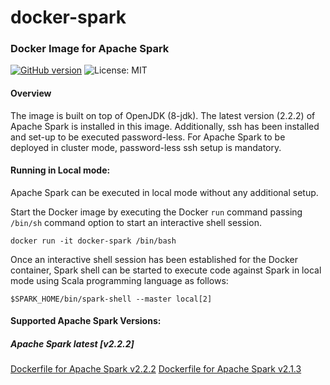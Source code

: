 # docker-spark

### Docker Image for Apache Spark

[![GitHub version](https://badge.fury.io/gh/saniyatech%2Fdocker-spark.svg)](https://badge.fury.io/gh/saniyatech%2Fdocker-spark) ![License: MIT][MIT-License]

#### Overview

The image is built on top of OpenJDK (8-jdk). The latest version (2.2.2) of Apache Spark is installed in this image. Additionally, ssh has been installed and set-up to be executed password-less. For Apache Spark to be deployed in cluster mode, password-less ssh setup is mandatory.

#### Running in Local mode:

Apache Spark can be executed in local mode without any additional setup.

Start the Docker image by executing the Docker `run` command passing `/bin/sh` command option to start an interactive shell session.

```shell
docker run -it docker-spark /bin/bash
```

Once an interactive shell session has been established for the Docker container, Spark shell can be started to execute code against Spark in local mode using Scala programming language as follows:

```shell
$SPARK_HOME/bin/spark-shell --master local[2]
```

#### Supported Apache Spark Versions:

##### Apache Spark latest [v2.2.2]

[Dockerfile for Apache Spark v2.2.2](https://github.com/saniyatech/docker-spark/tree/v2.2.2)
[Dockerfile for Apache Spark v2.1.3](https://github.com/saniyatech/docker-spark/tree/v2.1.3)


[MIT-License]: https://img.shields.io/badge/License-MIT-yellow.svg "MIT License"
